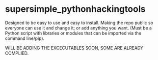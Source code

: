 # supersimple_pythonhackingtools
Designed to be easy to use and easy to install. Making the repo public so everyone can use it and change it; or add anything you want. (Must be a Python script with libraries or modules that can be imported via the command line/pip).

WILL BE ADDING THE EXCECUTABLES SOON, SOME ARE ALREADY COMPLIED.
